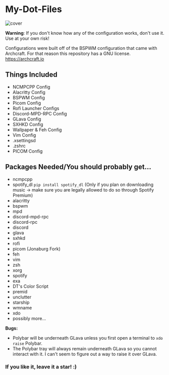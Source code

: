 # My-Dot-Files

![cover](https://user-images.githubusercontent.com/53713571/172721880-4eef7943-ea72-4072-a266-f85f308c1612.png)

**Warning**: If you don't know how any of the configuration works, don't use it. Use at your own risk!

Configurations were built off of the BSPWM configuration that came with Archcraft. For that reason this repository has a GNU license.
https://archcraft.io

## Things Included

- NCMPCPP Config
- Alacritty Config
- BSPWM Config
- Picom Config
- Rofi Launcher Configs
- Discord-MPD-RPC Config
- GLava Config
- SXHKD Config
- Wallpaper & Feh Config
- Vim Config
- .xsettingsd
- .zshrc
- PICOM Config

## Packages Needed/You should probably get...
- ncmpcpp
- spotify_dl `pip install spotify_dl` (Only if you plan on downloading music -> make sure you are legally allowed to do so through Spotify Premium)
- alacritty
- bspwm
- mpd
- discord-mpd-rpc
- discord-rpc
- discord
- glava
- sxhkd
- rofi
- picom (Jonaburg Fork)
- feh
- vim
- zsh
- xorg
- spotify
- exa
- DT's Color Script
- premid
- unclutter
- starship
- wmname
- xdo
- possibly more...

**Bugs:** 
- Polybar will be underneath GLava unless you first open a terminal to `xdo raise` Polybar.
- The Polybar tray will always remain underneath GLava so you cannot interact with it. I can't seem to figure out a way to raise it over GLava.

### If you like it, leave it a star! :)

